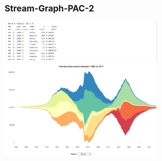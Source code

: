 # Stream-Graph-PAC-2

![alt text](https://github.com/NetRunner5/Stream-Graph-PAC-2/blob/main/captura1.png?raw=true)
![alt text](https://github.com/NetRunner5/Stream-Graph-PAC-2/blob/main/captura.png?raw=true)
